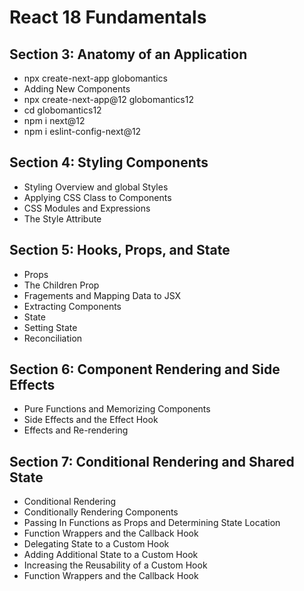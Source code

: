 # React 18 Fundamentals
## Section 3: Anatomy of an Application
* npx create-next-app globomantics
* Adding New Components
* npx create-next-app@12 globomantics12
* cd globomantics12
* npm i next@12
* npm i eslint-config-next@12
## Section 4: Styling Components
* Styling Overview and global Styles
* Applying CSS Class to Components
* CSS Modules and Expressions
* The Style Attribute
## Section 5: Hooks, Props, and State
* Props
* The Children Prop
* Fragements and Mapping Data to JSX
* Extracting Components
* State
* Setting State
* Reconciliation
## Section 6: Component Rendering and Side Effects
* Pure Functions and Memorizing Components
* Side Effects and the Effect Hook
* Effects and Re-rendering
## Section 7: Conditional Rendering and Shared State
* Conditional Rendering
* Conditionally Rendering Components
* Passing In Functions as Props and Determining State Location
* Function Wrappers and the Callback Hook
* Delegating State to a Custom Hook
* Adding Additional State to a Custom Hook
* Increasing the Reusability of a Custom Hook
* Function Wrappers and the Callback Hook